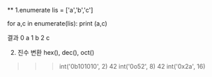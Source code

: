 ** 1.enumerate
lis = ['a','b','c']

for a,c in enumerate(lis):
    print (a,c)
    
결과
0 a
1 b
2 c

2. 진수 변환
hex(), dec(), oct()
>>> int('0b101010', 2)
42
>>> int('0o52', 8)
42
>>> int('0x2a', 16)
